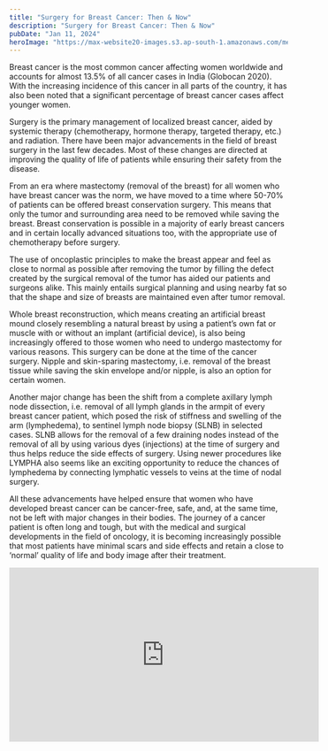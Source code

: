```yaml
---
title: "Surgery for Breast Cancer: Then & Now"
description: "Surgery for Breast Cancer: Then & Now"
pubDate: "Jan 11, 2024"
heroImage: "https://max-website20-images.s3.ap-south-1.amazonaws.com/medium_Breast_Cancer_FA_Qs_345a3f74e4.JPG"
---
```


Breast cancer is the most common cancer affecting women worldwide and accounts for almost 13.5% of all cancer cases in India (Globocan 2020). With the increasing incidence of this cancer in all parts of the country, it has also been noted that a significant percentage of breast cancer cases affect younger women.

Surgery is the primary management of localized breast cancer, aided by systemic therapy (chemotherapy, hormone therapy, targeted therapy, etc.) and radiation. There have been major advancements in the field of breast surgery in the last few decades. Most of these changes are directed at improving the quality of life of patients while ensuring their safety from the disease.

From an era where mastectomy (removal of the breast) for all women who have breast cancer was the norm, we have moved to a time where 50-70% of patients can be offered breast conservation surgery. This means that only the tumor and surrounding area need to be removed while saving the breast. Breast conservation is possible in a majority of early breast cancers and in certain locally advanced situations too, with the appropriate use of chemotherapy before surgery.

The use of oncoplastic principles to make the breast appear and feel as close to normal as possible after removing the tumor by filling the defect created by the surgical removal of the tumor has aided our patients and surgeons alike. This mainly entails surgical planning and using nearby fat so that the shape and size of breasts are maintained even after tumor removal.

Whole breast reconstruction, which means creating an artificial breast mound closely resembling a natural breast by using a patient’s own fat or muscle with or without an implant (artificial device), is also being increasingly offered to those women who need to undergo mastectomy for various reasons. This surgery can be done at the time of the cancer surgery. Nipple and skin-sparing mastectomy, i.e. removal of the breast tissue while saving the skin envelope and/or nipple, is also an option for certain women.

Another major change has been the shift from a complete axillary lymph node dissection, i.e. removal of all lymph glands in the armpit of every breast cancer patient, which posed the risk of stiffness and swelling of the arm (lymphedema), to sentinel lymph node biopsy (SLNB) in selected cases. SLNB allows for the removal of a few draining nodes instead of the removal of all by using various dyes (injections) at the time of surgery and thus helps reduce the side effects of surgery. Using newer procedures like LYMPHA also seems like an exciting opportunity to reduce the chances of lymphedema by connecting lymphatic vessels to veins at the time of nodal surgery.

All these advancements have helped ensure that women who have developed breast cancer can be cancer-free, safe, and, at the same time, not be left with major changes in their bodies. The journey of a cancer patient is often long and tough, but with the medical and surgical developments in the field of oncology, it is becoming increasingly possible that most patients have minimal scars and side effects and retain a close to ‘normal’ quality of life and body image after their treatment.
<iframe width="560" height="315" src="https://www.youtube.com/embed/oEXl8ZSBxx0?si=0fz82BRyT6_MxtVI" title="YouTube video player" frameborder="0" allow="accelerometer; autoplay; clipboard-write; encrypted-media; gyroscope; picture-in-picture; web-share" referrerpolicy="strict-origin-when-cross-origin" allowfullscreen></iframe>